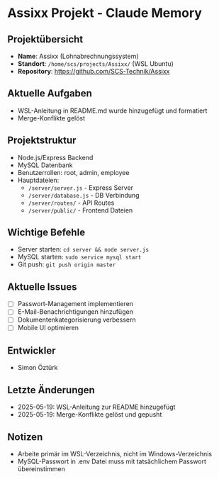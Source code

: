 # Assixx Projekt - Claude Memory

## Projektübersicht
- **Name**: Assixx (Lohnabrechnungssystem)
- **Standort**: `/home/scs/projects/Assixx/` (WSL Ubuntu)
- **Repository**: https://github.com/SCS-Technik/Assixx

## Aktuelle Aufgaben
- WSL-Anleitung in README.md wurde hinzugefügt und formatiert
- Merge-Konflikte gelöst

## Projektstruktur
- Node.js/Express Backend
- MySQL Datenbank
- Benutzerrollen: root, admin, employee
- Hauptdateien:
  - `/server/server.js` - Express Server
  - `/server/database.js` - DB Verbindung
  - `/server/routes/` - API Routes
  - `/server/public/` - Frontend Dateien

## Wichtige Befehle
- Server starten: `cd server && node server.js`
- MySQL starten: `sudo service mysql start`
- Git push: `git push origin master`

## Aktuelle Issues
- [ ] Passwort-Management implementieren
- [ ] E-Mail-Benachrichtigungen hinzufügen
- [ ] Dokumentenkategorisierung verbessern
- [ ] Mobile UI optimieren

## Entwickler
- Simon Öztürk

## Letzte Änderungen
- 2025-05-19: WSL-Anleitung zur README hinzugefügt
- 2025-05-19: Merge-Konflikte gelöst und gepusht

## Notizen
- Arbeite primär im WSL-Verzeichnis, nicht im Windows-Verzeichnis
- MySQL-Passwort in .env Datei muss mit tatsächlichem Passwort übereinstimmen